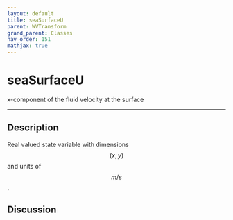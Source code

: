 ```yaml
---
layout: default
title: seaSurfaceU
parent: WVTransform
grand_parent: Classes
nav_order: 151
mathjax: true
---
```


#  seaSurfaceU

x-component of the fluid velocity at the surface


---

## Description
Real valued state variable with dimensions $$(x,y)$$ and units of $$m/s$$.

## Discussion

